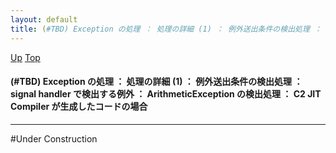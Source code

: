 ```yaml
---
layout: default
title: (#TBD) Exception の処理 ： 処理の詳細 (1) ： 例外送出条件の検出処理 ： signal handler で検出する例外 ： ArithmeticException の検出処理 ： C2 JIT Compiler が生成したコードの場合
---
```

[Up](noL4kjW5cR.html) [Top](../index.html)

#### (#TBD) Exception の処理 ： 処理の詳細 (1) ： 例外送出条件の検出処理 ： signal handler で検出する例外 ： ArithmeticException の検出処理 ： C2 JIT Compiler が生成したコードの場合

--- 
#Under Construction





